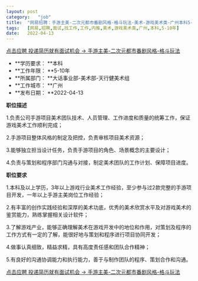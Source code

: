 ```yaml
---
layout:	post
category:	"job"
title:	"网易招聘：手游主美-二次元都市番剧风格-格斗玩法-美术-游戏美术类-广州本科5-10年"
tags:	[网易,招聘,面试,找工作,工作,内推,美术,游戏美术类,广州,本科,5-10年]
date:	2022-04-13
---
```


[点击应聘 投递简历就有面试机会 ->  手游主美-二次元都市番剧风格-格斗玩法](http://mobile.bole.netease.com/bole/boleDetail?id=34051&employeeId=346f03c3cda5f04c&key=all)



- **学历要求： **本科
- **工作年限： **5-10年
- **所属部门： **大话事业部-美术部-天行健美术组
- **工作城市： **广州
- **发布日期： **2022-04-13



**职位描述**

1.负责公司手游项目美术团队技术、人员管理、工作进度和质量的统筹工作，保证游戏美术工作顺利完成；

2.手游项目整体风格的制定及把控，负责审核项目美术资源；

3.能够独立担当设计任务，负责手游项目的角色、场景概念的主要设计；

4.负责与策划和程序部门沟通与对接，制定美术团队的工作计划、保障项目进度。



**职位要求**

1.本科及以上学历，3年以上游戏行业美术工作经验，至少参与过2款完整的手游项目开发，一年以上手游主美岗位工作经验；

2.有丰富的创作实践经验和深厚的美术功底，优秀的美术欣赏水平及对游戏美术的鉴赏能力，熟练掌握相关设计软件；

3.了解游戏产业，能够正确理解美术在游戏开发中的地位和作用，对策划及程序的工作方式有一定的了解，能很好地与策划和程序进行项目协同开发；

4.做事认真细致，精益求精，具有高度责任感和团队合作精神；

5.有良好的沟通协调能力和执行能力，善于与制作团队的程序、策划合作和沟通。



[点击应聘 投递简历就有面试机会 ->  手游主美-二次元都市番剧风格-格斗玩法](http://mobile.bole.netease.com/bole/boleDetail?id=34051&employeeId=346f03c3cda5f04c&key=all)